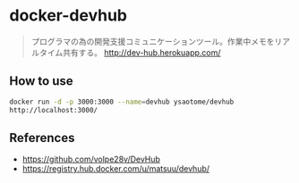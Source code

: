 # docker-devhub

>プログラマの為の開発支援コミュニケーションツール。作業中メモをリアルタイム共有する。
>http://dev-hub.herokuapp.com/

## How to use

```bash
docker run -d -p 3000:3000 --name=devhub ysaotome/devhub
http://localhost:3000/
```

## References

 - https://github.com/volpe28v/DevHub
 - https://registry.hub.docker.com/u/matsuu/devhub/
